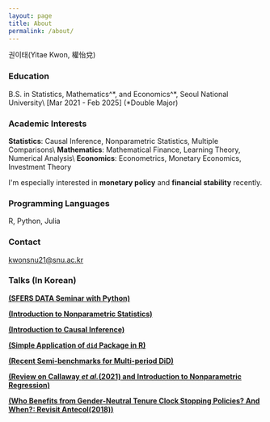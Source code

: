 ```yaml
---
layout: page
title: About
permalink: /about/
---
```


권이태(Yitae Kwon, 權怡兌)

### Education

B.S. in Statistics, Mathematics^\*, and Economics^\*, Seoul National University\\ 
[Mar 2021 - Feb 2025] (\*Double Major)

### Academic Interests
**Statistics**: Causal Inference, Nonparametric Statistics, Multiple Comparisons\\
**Mathematics**: Mathematical Finance, Learning Theory, Numerical Analysis\\
**Economics**: Econometrics, Monetary Economics, Investment Theory

I'm especially interested in **monetary policy** and **financial stability** recently.

### Programming Languages
R, Python, Julia

### Contact

[kwonsnu21@snu.ac.kr](mailto:kwonsnu21@snu.ac.kr)

### Talks (In Korean)

[**(SFERS DATA Seminar with Python)**](https://github.com/Yitae-Kwon/Sfers2024SpringData/tree/main/text)

[**(Introduction to Nonparametric Statistics)**](https://drive.google.com/file/d/15RSSGAnmfUEYGYAHRumQ9qyVitB9LR_U/view?usp=drive_link)

[**(Introduction to Causal Inference)**](https://drive.google.com/file/d/1x7x2enKDyVxkFjBIpVorlJcaFiOM4FZE/view?usp=drive_link)

[**(Simple Application of `did` Package in R)**](https://drive.google.com/file/d/1m7Q89A8N4J9L8qhejFi9Q6shbWGbtYxh/view?usp=drive_link)

[**(Recent Semi-benchmarks for Multi-period DiD)**](https://drive.google.com/file/d/1SLxH5RnfDt_uIXnUWudsS8VAizc5J_3x/view?usp=drive_link)

[**(Review on Callaway *et al.*(2021) and Introduction to Nonparametric Regression)**](https://drive.google.com/file/d/1tTFWfl9z8Fh87kDhzGUhGR4wYbRUdQYo/view?usp=drive_link)

[**(Who Benefits from Gender-Neutral Tenure Clock
Stopping Policies? And When?: Revisit Antecol(2018))**](https://drive.google.com/file/d/1PgV107H6KobHLB_HaubZ7Wl4BL5q8a5I/view?usp=drive_link)